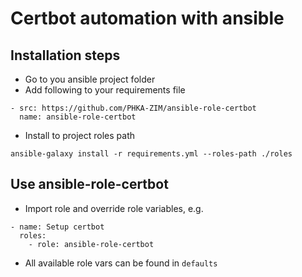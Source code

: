 # Certbot automation with ansible

## Installation steps

- Go to you ansible project folder
- Add following to your requirements file

```
- src: https://github.com/PHKA-ZIM/ansible-role-certbot
  name: ansible-role-certbot
```

- Install to project roles path
```
ansible-galaxy install -r requirements.yml --roles-path ./roles
```

## Use ansible-role-certbot

- Import role and override role variables, e.g.
```
- name: Setup certbot
  roles:
    - role: ansible-role-certbot
```

- All available role vars can be found in `defaults`

